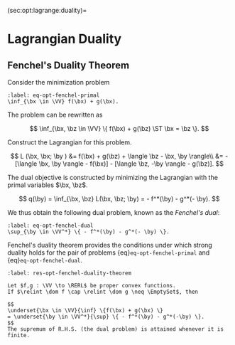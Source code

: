 (sec:opt:lagrange:duality)=
# Lagrangian Duality


## Fenchel's Duality Theorem

Consider the minimization problem

```{math}
:label: eq-opt-fenchel-primal
\inf_{\bx \in \VV} f(\bx) + g(\bx).
```

The problem can be rewritten as

$$
\inf_{\bx, \bz \in \VV} \{ f(\bx) + g(\bz) \ST \bx = \bz \}.
$$

Construct the Lagrangian for this problem.

$$
L (\bx, \bx; \by ) &= f(\bx) + g(\bz)  + \langle \bz - \bx, \by \rangle\\
&= -[\langle \bx, \by \rangle - f(\bx)]  - [\langle \bz, -\by \rangle - g(\bz)].
$$

The dual objective is constructed by minimizing the Lagrangian with the
primal variables $\bx, \bz$.

$$
q(\by) = \inf_{\bx, \bz} L(\bx, \bz; \by) = - f^*(\by) - g^*(- \by).
$$

We thus obtain the following dual problem, known as the *Fenchel's dual*:

```{math}
:label: eq-opt-fenchel-dual
\sup_{\by \in \VV^*} \{ - f^*(\by) - g^*(- \by) \}.
```

Fenchel's duality theorem provides the conditions under which strong duality
holds for the pair of problems {eq}`eq-opt-fenchel-primal` and {eq}`eq-opt-fenchel-dual`.

```{prf:theorem} Fenchel's duality theorem
:label: res-opt-fenchel-duality-theorem

Let $f,g : \VV \to \RERL$ be proper convex functions.
If $\relint \dom f \cap \relint \dom g \neq \EmptySet$, then 

$$
\underset{\bx \in \VV}{\inf} \{f(\bx) + g(\bx) \}
= \underset{\by \in \VV^*}{\sup} \{ - f^*(\by) - g^*(-\by) \}.
$$
The supremum of R.H.S. (the dual problem) is attained whenever it is finite.
```
